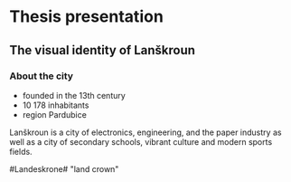 # Thesis presentation

## The visual identity of Lanškroun

### About the city
- founded in the  13th century
- 10 178 inhabitants
- region Pardubice

Lanškroun is a city of electronics, engineering, and the paper industry as well as a city of secondary schools, vibrant culture and modern sports fields.

#Landeskrone#
"land crown"
